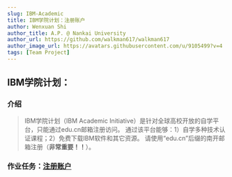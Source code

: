 ```yaml
---
slug: IBM-Academic
title: IBM学院计划：注册账户
author: Wenxuan Shi
author_title: A.P. @ Nankai University
author_url: https://github.com/walkman617/walkman617
author_image_url: https://avatars.githubusercontent.com/u/9105499?v=4
tags: [Team Project]
---
```


## IBM学院计划：

### 介绍
> IBM学院计划（IBM Academic Initiative）是针对全球高校开放的自学平台，只能通过edu.cn邮箱注册访问。
> 通过该平台能够：1）自学多种技术认证课程；2）免费下载IBM软件和其它资源。
> 请使用“edu.cn”后缀的南开邮箱注册（**非常重要！！**）。

### 作业任务：[注册账户](https://www.ibm.com/academic/home)